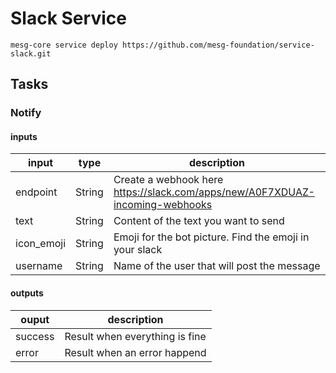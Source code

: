 # Slack Service

```
mesg-core service deploy https://github.com/mesg-foundation/service-slack.git
```

## Tasks

### Notify

#### inputs
| input | type | description |
| --- | --- | --- |
| endpoint | String | Create a webhook here https://slack.com/apps/new/A0F7XDUAZ-incoming-webhooks |
| text | String | Content of the text you want to send |
| icon_emoji | String | Emoji for the bot picture. Find the emoji in your slack |
| username | String | Name of the user that will post the message |

#### outputs
| ouput | description |
| --- | --- |
| success | Result when everything is fine |
| error | Result when an error happend |